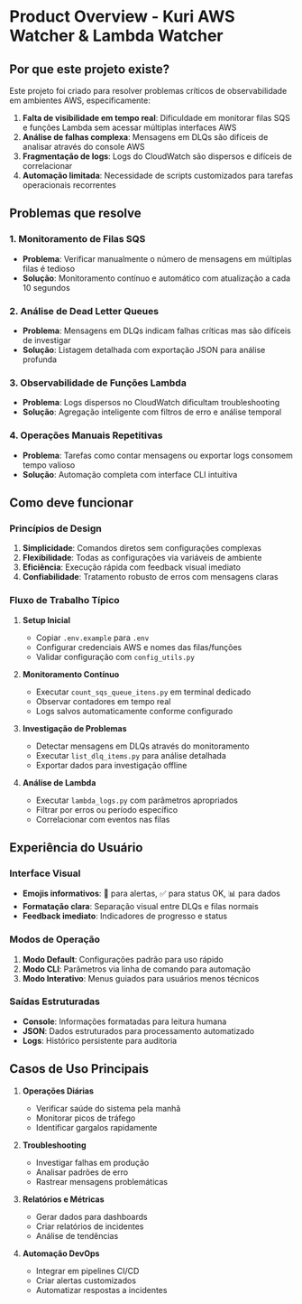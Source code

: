 # Product Overview - Kuri AWS Watcher & Lambda Watcher

## Por que este projeto existe?

Este projeto foi criado para resolver problemas críticos de observabilidade em ambientes AWS, especificamente:

1. **Falta de visibilidade em tempo real**: Dificuldade em monitorar filas SQS e funções Lambda sem acessar múltiplas interfaces AWS
2. **Análise de falhas complexa**: Mensagens em DLQs são difíceis de analisar através do console AWS
3. **Fragmentação de logs**: Logs do CloudWatch são dispersos e difíceis de correlacionar
4. **Automação limitada**: Necessidade de scripts customizados para tarefas operacionais recorrentes

## Problemas que resolve

### 1. Monitoramento de Filas SQS
- **Problema**: Verificar manualmente o número de mensagens em múltiplas filas é tedioso
- **Solução**: Monitoramento contínuo e automático com atualização a cada 10 segundos

### 2. Análise de Dead Letter Queues
- **Problema**: Mensagens em DLQs indicam falhas críticas mas são difíceis de investigar
- **Solução**: Listagem detalhada com exportação JSON para análise profunda

### 3. Observabilidade de Funções Lambda
- **Problema**: Logs dispersos no CloudWatch dificultam troubleshooting
- **Solução**: Agregação inteligente com filtros de erro e análise temporal

### 4. Operações Manuais Repetitivas
- **Problema**: Tarefas como contar mensagens ou exportar logs consomem tempo valioso
- **Solução**: Automação completa com interface CLI intuitiva

## Como deve funcionar

### Princípios de Design
1. **Simplicidade**: Comandos diretos sem configurações complexas
2. **Flexibilidade**: Todas as configurações via variáveis de ambiente
3. **Eficiência**: Execução rápida com feedback visual imediato
4. **Confiabilidade**: Tratamento robusto de erros com mensagens claras

### Fluxo de Trabalho Típico

1. **Setup Inicial**
   - Copiar `.env.example` para `.env`
   - Configurar credenciais AWS e nomes das filas/funções
   - Validar configuração com `config_utils.py`

2. **Monitoramento Contínuo**
   - Executar `count_sqs_queue_itens.py` em terminal dedicado
   - Observar contadores em tempo real
   - Logs salvos automaticamente conforme configurado

3. **Investigação de Problemas**
   - Detectar mensagens em DLQs através do monitoramento
   - Executar `list_dlq_items.py` para análise detalhada
   - Exportar dados para investigação offline

4. **Análise de Lambda**
   - Executar `lambda_logs.py` com parâmetros apropriados
   - Filtrar por erros ou período específico
   - Correlacionar com eventos nas filas

## Experiência do Usuário

### Interface Visual
- **Emojis informativos**: 🚨 para alertas, ✅ para status OK, 📊 para dados
- **Formatação clara**: Separação visual entre DLQs e filas normais
- **Feedback imediato**: Indicadores de progresso e status

### Modos de Operação
1. **Modo Default**: Configurações padrão para uso rápido
2. **Modo CLI**: Parâmetros via linha de comando para automação
3. **Modo Interativo**: Menus guiados para usuários menos técnicos

### Saídas Estruturadas
- **Console**: Informações formatadas para leitura humana
- **JSON**: Dados estruturados para processamento automatizado
- **Logs**: Histórico persistente para auditoria

## Casos de Uso Principais

1. **Operações Diárias**
   - Verificar saúde do sistema pela manhã
   - Monitorar picos de tráfego
   - Identificar gargalos rapidamente

2. **Troubleshooting**
   - Investigar falhas em produção
   - Analisar padrões de erro
   - Rastrear mensagens problemáticas

3. **Relatórios e Métricas**
   - Gerar dados para dashboards
   - Criar relatórios de incidentes
   - Análise de tendências

4. **Automação DevOps**
   - Integrar em pipelines CI/CD
   - Criar alertas customizados
   - Automatizar respostas a incidentes